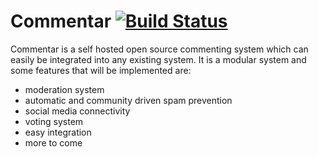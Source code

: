 Commentar [![Build Status](https://travis-ci.org/Commentar/Commentar.png?branch=master)](https://travis-ci.org/Commentar/Commentar)
=

Commentar is a self hosted open source commenting system which can easily be integrated into any existing system. It is a modular system and some features that will be implemented are:

- moderation system
- automatic and community driven spam prevention
- social media connectivity
- voting system
- easy integration
- more to come
